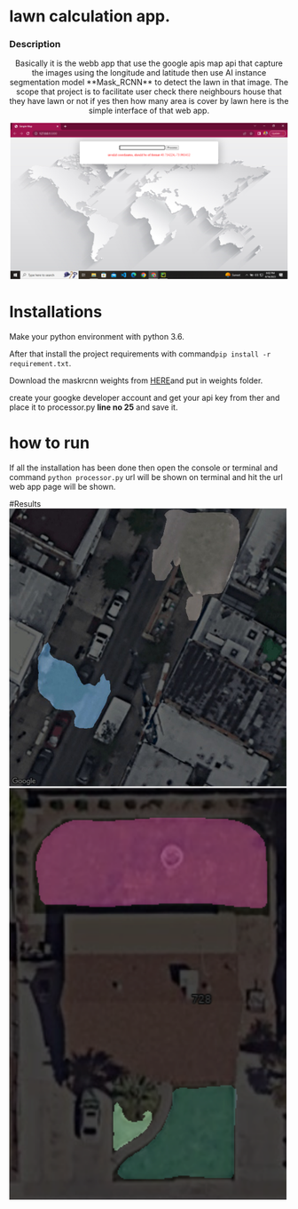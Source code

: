 # lawn calculation app.

### Description
<p align="center">
Basically it is the webb app that use the google apis map api that capture the images using the longitude and latitude then use AI instance segmentation model
**Mask_RCNN** to detect the lawn in that image. The scope that project is to facilitate user check there neighbours house that they have lawn or not if yes then how many area is cover by lawn here is the simple interface of that web app.
</p>

<p align="center">
<img width="500px" height="auto" src="assests/interface.png" />
</p>


# Installations

Make your python environment with python 3.6.

After that install the project requirements with command`pip install -r requirement.txt`. 

Download the maskrcnn weights  from [HERE](https://drive.google.com/drive/folders/19c5hOR14lrfxqUWw8QtmSKjP2CILb8xz?usp=sharing)and put in weights folder.

create your googke developer account and  get your api key from ther and place it to processor.py **line no 25** and save it.


# how to run
If all the installation has been done then open the console or terminal and command `python processor.py` url will be shown on terminal and hit the url web app page will be shown.



#Results
<img width="500px" height="auto" src="assests/test1.png"/>
<img width="500px" height="auto" src="assests/200.png"/>












